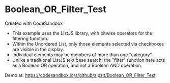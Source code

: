 # Boolean_OR_Filter_Test
Created with CodeSandbox

- This example uses the ListJS library, with bitwise operators for the filtering function. 
- Within the Unordered List, only those elements selected via checkboxes are visible in the display.   
- Individual elements may be members of more than one "category"
- Unlike a traditional ListJS text base search, the "filter" function here acts as a Boolean OR operation, and not a Boolean AND operation.

Demo at: 
https://codesandbox.io/s/github/zipzit/Boolean_OR_Filter_Test
